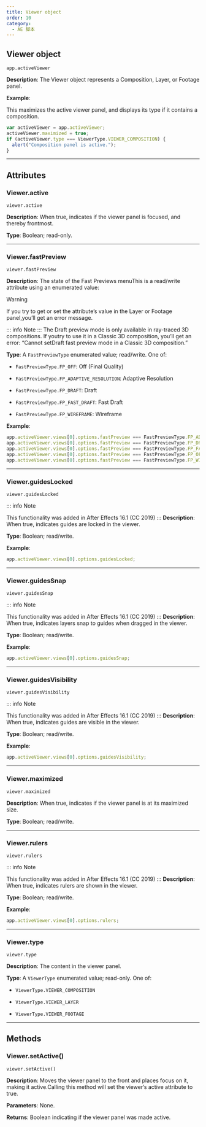 ```yaml
---
title: Viewer object
order: 10
category:
  - AE 脚本
---
```


## Viewer object

`app.activeViewer`

**Description**: The Viewer object represents a Composition, Layer, or Footage panel.

**Example**:

This maximizes the active viewer panel, and displays its type if it contains a
composition.

```javascript
var activeViewer = app.activeViewer;
activeViewer.maximized = true;
if (activeViewer.type === ViewerType.VIEWER_COMPOSITION) {
  alert("Composition panel is active.");
}
```

---

## Attributes

### Viewer.active

`viewer.active`

**Description**: When true, indicates if the viewer panel is focused, and thereby frontmost.

**Type**: Boolean; read-only.

---

### Viewer.fastPreview

`viewer.fastPreview`

**Description**: The state of the Fast Previews menuThis is a read/write attribute using an
enumerated value:

Warning

If you try to get or set the attribute’s value in the Layer or Footage panel,you’ll get an error message.

::: info Note
:::
The Draft preview mode is only available in ray-traced 3D compositions. If youtry to use it in a Classic 3D composition, you’ll get an error: “Cannot setDraft fast preview mode in a Classic 3D composition.”

**Type**: A `FastPreviewType` enumerated value; read/write. One of:

- `FastPreviewType.FP_OFF`: Off (Final Quality)

- `FastPreviewType.FP_ADAPTIVE_RESOLUTION`: Adaptive Resolution

- `FastPreviewType.FP_DRAFT`: Draft

- `FastPreviewType.FP_FAST_DRAFT`: Fast Draft

- `FastPreviewType.FP_WIREFRAME`: Wireframe

**Example**:

```javascript
app.activeViewer.views[0].options.fastPreview === FastPreviewType.FP_ADAPTIVE_RESOLUTION;
app.activeViewer.views[0].options.fastPreview === FastPreviewType.FP_DRAFT;
app.activeViewer.views[0].options.fastPreview === FastPreviewType.FP_FAST_DRAFT;
app.activeViewer.views[0].options.fastPreview === FastPreviewType.FP_OFF;
app.activeViewer.views[0].options.fastPreview === FastPreviewType.FP_WIREFRAME;
```

---

### Viewer.guidesLocked

`viewer.guidesLocked`

::: info Note

This functionality was added in After Effects 16.1 (CC 2019)
:::
**Description**: When true, indicates guides are locked in the viewer.

**Type**: Boolean; read/write.

**Example**:

```javascript
app.activeViewer.views[0].options.guidesLocked;
```

---

### Viewer.guidesSnap

`viewer.guidesSnap`

::: info Note

This functionality was added in After Effects 16.1 (CC 2019)
:::
**Description**: When true, indicates layers snap to guides when dragged in the viewer.

**Type**: Boolean; read/write.

**Example**:

```javascript
app.activeViewer.views[0].options.guidesSnap;
```

---

### Viewer.guidesVisibility

`viewer.guidesVisibility`

::: info Note

This functionality was added in After Effects 16.1 (CC 2019)
:::
**Description**: When true, indicates guides are visible in the viewer.

**Type**: Boolean; read/write.

**Example**:

```javascript
app.activeViewer.views[0].options.guidesVisibility;
```

---

### Viewer.maximized

`viewer.maximized`

**Description**: When true, indicates if the viewer panel is at its maximized size.

**Type**: Boolean; read/write.

---

### Viewer.rulers

`viewer.rulers`

::: info Note

This functionality was added in After Effects 16.1 (CC 2019)
:::
**Description**: When true, indicates rulers are shown in the viewer.

**Type**: Boolean; read/write.

**Example**:

```javascript
app.activeViewer.views[0].options.rulers;
```

---

### Viewer.type

`viewer.type`

**Description**: The content in the viewer panel.

**Type**: A `ViewerType` enumerated value; read-only. One of:

- `ViewerType.VIEWER_COMPOSITION`

- `ViewerType.VIEWER_LAYER`

- `ViewerType.VIEWER_FOOTAGE`

---

## Methods

### Viewer.setActive()

`viewer.setActive()`

**Description**: Moves the viewer panel to the front and places focus on it, making it active.Calling this method will set the viewer’s active attribute to true.

**Parameters**: None.

**Returns**: Boolean indicating if the viewer panel was made active.

